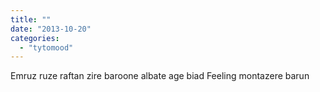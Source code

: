 ```yaml
---
title: ""
date: "2013-10-20"
categories: 
  - "tytomood"
---
```


Emruz ruze raftan zire baroone albate age biad Feeling montazere barun
